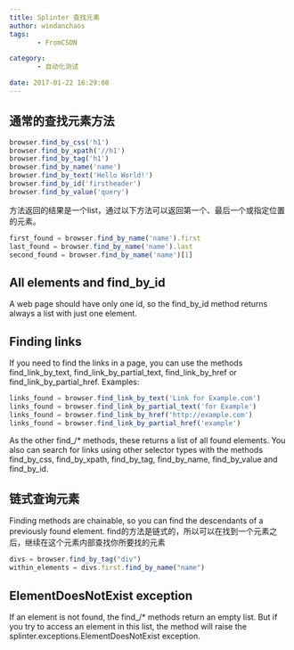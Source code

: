 ```yaml
---
title: Splinter 查找元素
author: windanchaos
tags: 
       - FromCSDN

category: 
       - 自动化测试

date: 2017-01-22 16:29:08
---
```

## 通常的查找元素方法

```js 
browser.find_by_css('h1')
browser.find_by_xpath('//h1')
browser.find_by_tag('h1')
browser.find_by_name('name')
browser.find_by_text('Hello World!')
browser.find_by_id('firstheader')
browser.find_by_value('query')
```

方法返回的结果是一个list，通过以下方法可以返回第一个、最后一个或指定位置的元素。

```js 
first_found = browser.find_by_name('name').first
last_found = browser.find_by_name('name').last
second_found = browser.find_by_name('name')[1]
```

## All elements and find_by_id

A web page should have only one id, so the find_by_id method returns always a list with just one element.

## Finding links

If you need to find the links in a page, you can use the methods find_link_by_text, find_link_by_partial_text, find_link_by_href or find_link_by_partial_href. Examples:
```js 
links_found = browser.find_link_by_text('Link for Example.com')
links_found = browser.find_link_by_partial_text('for Example')
links_found = browser.find_link_by_href('http://example.com')
links_found = browser.find_link_by_partial_href('example')
```

As the other find_/* methods, these returns a list of all found elements.
You also can search for links using other selector types with the methods find_by_css, find_by_xpath, find_by_tag, find_by_name, find_by_value and find_by_id.

<!-- more -->
## 链式查询元素

Finding methods are chainable, so you can find the descendants of a previously found element.
find的方法是链式的，所以可以在找到一个元素之后，继续在这个元素内部查找你所要找的元素
```js 
divs = browser.find_by_tag("div")
within_elements = divs.first.find_by_name("name")
```

## ElementDoesNotExist exception

If an element is not found, the find_/* methods return an empty list. But if you try to access an element in this list, the method will raise the splinter.exceptions.ElementDoesNotExist exception.

